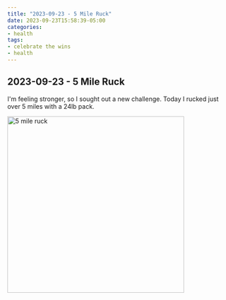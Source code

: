 ```yaml
---
title: "2023-09-23 - 5 Mile Ruck"
date: 2023-09-23T15:58:39-05:00
categories:
- health
tags:
- celebrate the wins
- health
---
```


## 2023-09-23 - 5 Mile Ruck

I'm feeling stronger, so I sought out a new challenge.  Today I rucked just over 5 miles with a 24lb pack.


<img src="/images/2023-09-23-5-mile-ruck.png" alt="5 mile ruck" width="400" />
